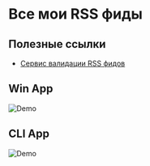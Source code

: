 # Все мои RSS фиды

## Полезные ссылки

* [Сервис валидации RSS фидов](https://validator.w3.org/feed/)

## Win App

![Demo](https://github.com/blowin/rss/blob/main/RssDetect/Demo/WinDemo.gif)

## CLI App

![Demo](https://github.com/blowin/rss/blob/main/RssDetect/Demo/CLIDemo.gif)
